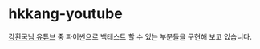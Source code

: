 # hkkang-youtube

[강환국님 유튜브](https://www.youtube.com/channel/UCSWPuzlD337Y6VBkyFPwT8g/videos) 중 파이썬으로 백테스트 할 수 있는 부분들을 구현해 보고 있습니다.

